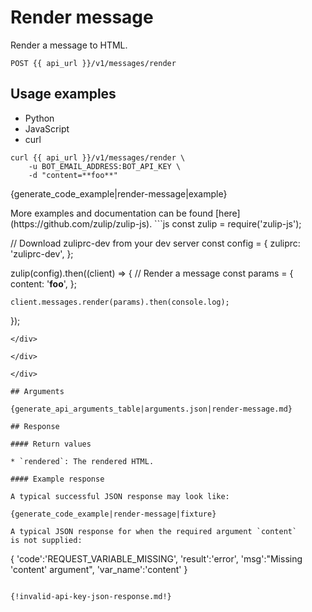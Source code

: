 # Render message

Render a message to HTML.

`POST {{ api_url }}/v1/messages/render`

## Usage examples
<div class="code-section" markdown="1">
<ul class="nav">
<li data-language="python">Python</li>
<li data-language="javascript">JavaScript</li>
<li data-language="curl">curl</li>
</ul>
<div class="blocks">

<div data-language="curl" markdown="1">

```
curl {{ api_url }}/v1/messages/render \
    -u BOT_EMAIL_ADDRESS:BOT_API_KEY \
    -d "content=**foo**"

```
</div>

<div data-language="python" markdown="1">

{generate_code_example|render-message|example}

</div>

<div data-language="javascript" markdown="1">
More examples and documentation can be found [here](https://github.com/zulip/zulip-js).
```js
const zulip = require('zulip-js');

// Download zuliprc-dev from your dev server
const config = {
    zuliprc: 'zuliprc-dev',
};

zulip(config).then((client) => {
    // Render a message
    const params = {
        content: '**foo**',
    };

    client.messages.render(params).then(console.log);
});
```
</div>

</div>

</div>

## Arguments

{generate_api_arguments_table|arguments.json|render-message.md}

## Response

#### Return values

* `rendered`: The rendered HTML.

#### Example response

A typical successful JSON response may look like:

{generate_code_example|render-message|fixture}

A typical JSON response for when the required argument `content`
is not supplied:

```
{
    'code':'REQUEST_VARIABLE_MISSING',
    'result':'error',
    'msg':"Missing 'content' argument",
    'var_name':'content'
}
```

{!invalid-api-key-json-response.md!}
